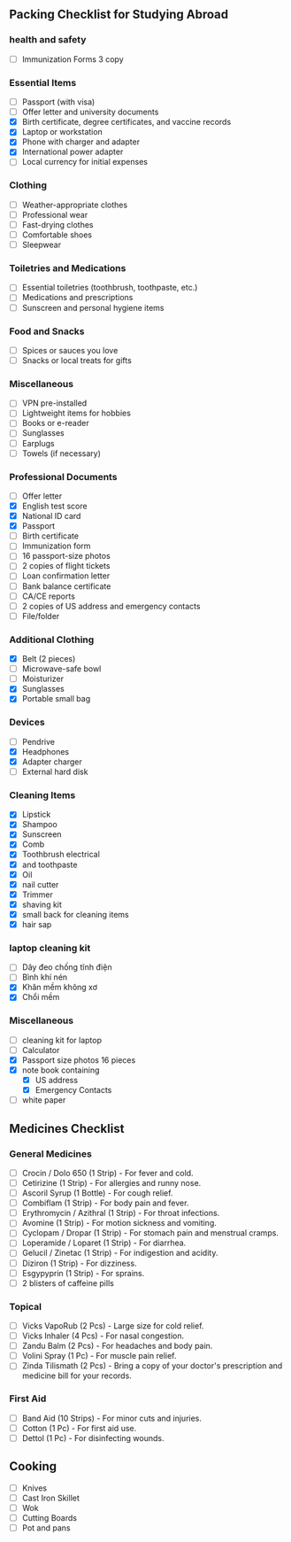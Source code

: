 ## Packing Checklist for Studying Abroad
### health and safety  
- [ ]  Immunization Forms   3 copy  
### Essential Items
- [ ] Passport (with visa)
- [ ] Offer letter and university documents
- [x] Birth certificate, degree certificates, and vaccine records
- [x] Laptop or workstation
- [x] Phone with charger and adapter
- [x] International power adapter
- [ ] Local currency for initial expenses

### Clothing
- [ ] Weather-appropriate clothes
- [ ] Professional wear
- [ ] Fast-drying clothes
- [ ] Comfortable shoes
- [ ] Sleepwear

### Toiletries and Medications
- [ ] Essential toiletries (toothbrush, toothpaste, etc.)
- [ ] Medications and prescriptions
- [ ] Sunscreen and personal hygiene items

### Food and Snacks
- [ ] Spices or sauces you love
- [ ] Snacks or local treats for gifts

### Miscellaneous
- [ ] VPN pre-installed
- [ ] Lightweight items for hobbies
- [ ] Books or e-reader
- [ ] Sunglasses
- [ ] Earplugs
- [ ] Towels (if necessary)

### Professional Documents
- [ ] Offer letter
- [x] English test score
- [x] National ID card
- [x] Passport
- [ ] Birth certificate
- [ ] Immunization form
- [ ] 16 passport-size photos
- [ ] 2 copies of flight tickets
- [ ] Loan confirmation letter
- [ ] Bank balance certificate
- [ ] CA/CE reports
- [ ] 2 copies of US address and emergency contacts
- [ ] File/folder

### Additional Clothing
- [x] Belt (2 pieces)
- [ ] Microwave-safe bowl
- [ ] Moisturizer
- [x] Sunglasses
- [x] Portable small bag

### Devices
- [ ] Pendrive
- [x] Headphones
- [x] Adapter charger
- [ ] External hard disk

### Cleaning Items
- [x] Lipstick
- [x] Shampoo
- [x] Sunscreen
- [x] Comb
- [x] Toothbrush electrical  
- [x] and toothpaste
- [x] Oil  
- [x] nail  cutter   
- [x] Trimmer
- [x] shaving kit  
- [x] small back  for cleaning items 
- [x] hair sap   

### laptop cleaning kit  
- [ ] Dây đeo chống tĩnh điện
- [ ] Bình khí nén
- [x] Khăn mềm không xơ
- [x] Chổi mềm
### Miscellaneous 
- [ ] cleaning kit for laptop  
- [ ] Calculator 
 - [x] Passport size photos  16  pieces 
- [x] note book containing 
	- [x] US address  
	- [x] Emergency Contacts 
- [ ] white paper  
## Medicines Checklist

### General Medicines
- [ ] Crocin / Dolo 650 (1 Strip) - For fever and cold.
- [ ] Cetirizine (1 Strip) - For allergies and runny nose.
- [ ] Ascoril Syrup (1 Bottle) - For cough relief.
- [ ] Combiflam (1 Strip) - For body pain and fever.
- [ ] Erythromycin / Azithral (1 Strip) - For throat infections.
- [ ] Avomine (1 Strip) - For motion sickness and vomiting.
- [ ] Cyclopam / Dropar (1 Strip) - For stomach pain and menstrual cramps.
- [ ] Loperamide / Loparet (1 Strip) - For diarrhea.
- [ ] Gelucil / Zinetac (1 Strip) - For indigestion and acidity.
- [ ] Diziron (1 Strip) - For dizziness.
- [ ] Esgypyprin (1 Strip) - For sprains.
- [ ] 2 blisters of caffeine pills

### Topical 
- [ ] Vicks VapoRub (2 Pcs) - Large size for cold relief.
- [ ] Vicks Inhaler (4 Pcs) - For nasal congestion.
- [ ] Zandu Balm (2 Pcs) - For headaches and body pain.
- [ ] Volini Spray (1 Pc) - For muscle pain relief.
- [ ] Zinda Tilismath (2 Pcs) - Bring a copy of your doctor's prescription and medicine bill for your records.

### First Aid
- [ ] Band Aid (10 Strips) - For minor cuts and injuries.
- [ ] Cotton (1 Pc) - For first aid use.
- [ ] Dettol (1 Pc) - For disinfecting wounds.

## Cooking
- [ ] Knives
- [ ] Cast Iron Skillet
- [ ] Wok
- [ ] Cutting Boards
- [ ] Pot and pans